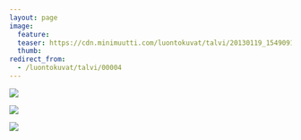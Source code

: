 ```yaml
---
layout: page
image:
  feature:
  teaser: https://cdn.minimuutti.com/luontokuvat/talvi/20130119_1549091-245px.jpg
  thumb:
redirect_from:
  - /luontokuvat/talvi/00004
---
```


![](https://cdn.minimuutti.com/luontokuvat/talvi/20130119_155655-800px.jpg)

![](https://cdn.minimuutti.com/luontokuvat/talvi/20130119_154909-800px.jpg)

![](https://cdn.minimuutti.com/luontokuvat/talvi/20130119_154625-800px.jpg)


